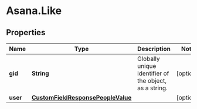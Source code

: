 # Asana.Like

## Properties
Name | Type | Description | Notes
------------ | ------------- | ------------- | -------------
**gid** | **String** | Globally unique identifier of the object, as a string. | [optional] 
**user** | [**CustomFieldResponsePeopleValue**](CustomFieldResponsePeopleValue.md) |  | [optional] 
